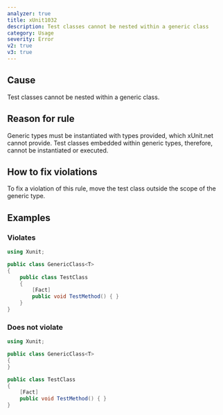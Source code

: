 ```yaml
---
analyzer: true
title: xUnit1032
description: Test classes cannot be nested within a generic class
category: Usage
severity: Error
v2: true
v3: true
---
```


## Cause

Test classes cannot be nested within a generic class.

## Reason for rule

Generic types must be instantiated with types provided, which xUnit.net cannot provide. Test classes embedded within
generic types, therefore, cannot be instantiated or executed.

## How to fix violations

To fix a violation of this rule, move the test class outside the scope of the generic type.

## Examples

### Violates

```csharp
using Xunit;

public class GenericClass<T>
{
    public class TestClass
    {
        [Fact]
        public void TestMethod() { }
    }
}
```

### Does not violate

```csharp
using Xunit;

public class GenericClass<T>
{
}

public class TestClass
{
    [Fact]
    public void TestMethod() { }
}
```
